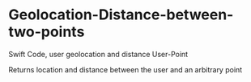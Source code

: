 # Geolocation-Distance-between-two-points
Swift Code, user geolocation and distance User-Point 


Returns location and distance between the user and an arbitrary point